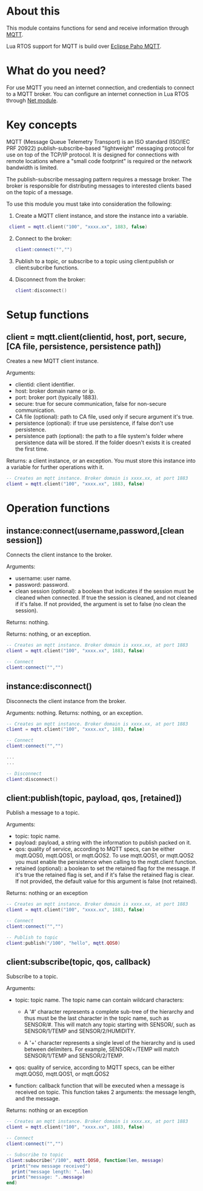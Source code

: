 # About this

This module contains functions for send and receive information through [MQTT](http://docs.oasis-open.org/mqtt/mqtt/v3.1.1/os/mqtt-v3.1.1-os.html).

Lua RTOS support for MQTT is build over [Eclipse Paho MQTT](https://github.com/eclipse/paho.mqtt.c).

# What do you need?

For use MQTT you need an internet connection, and credentials to connect to a MQTT broker. You can configure an internet connection in Lua RTOS through [Net module](https://github.com/whitecatboard/Lua-RTOS-ESP32/wiki/Net-module).

# Key concepts

MQTT (Message Queue Telemetry Transport) is an ISO standard (ISO/IEC PRF 20922) publish-subscribe-based "lightweight" messaging protocol for use on top of the TCP/IP protocol. It is designed for connections with remote locations where a "small code footprint" is required or the network bandwidth is limited.

The publish-subscribe messaging pattern requires a message broker. The broker is responsible for distributing messages to interested clients based on the topic of a message.

To use this module you must take into consideration the following:

1. Create a MQTT client instance, and store the instance into a variable.

  ```lua
   client = mqtt.client("100", "xxxx.xx", 1883, false)
   ```

2. Connect to the broker:

   ```lua
   client:connect("","")
   ```

3. Publish to a topic, or subscribe to a topic using client:publish or client:subcribe functions.

4. Disconnect from the broker:

   ```lua
   client:disconnect()
   ```

# Setup functions

## client = mqtt.client(clientid, host, port, secure, [CA file, persistence, persistence path])

Creates a new MQTT client instance.

Arguments:

* clientid: client identifier.
* host: broker domain name or ip.
* port: broker port (typically 1883).
* secure: true for secure communication, false for non-secure communication.
* CA file (optional): path to CA file, used only if secure argument it's true.
* persistence (optional): if true use persistence, if false don't use persistence.
* persistence path (optional): the path to a file system's folder where persistence data will be stored. If the folder doesn't exists it is created the first time.

Returns: a client instance, or an exception. You must store this instance into a variable for further operations with it.

```lua
-- Creates an mqtt instance. Broker domain is xxxx.xx, at port 1883
client = mqtt.client("100", "xxxx.xx", 1883, false)
```

# Operation functions

## instance:connect(username,password,[clean session])

Connects the client instance to the broker.

Arguments:

* username: user name.
* password: password.
* clean session (optional): a boolean that indicates if the session must be cleaned when connected. If true the session is cleaned, and not cleaned if it's false. If not provided, the argument is set to false (no clean the session).

Returns: nothing.

Returns: nothing, or an exception.

```lua
-- Creates an mqtt instance. Broker domain is xxxx.xx, at port 1883
client = mqtt.client("100", "xxxx.xx", 1883, false)

-- Connect
client:connect("","")
```

## instance:disconnect()

Disconnects the client instance from the broker.

Arguments: nothing.
Returns: nothing, or an exception.

```lua
-- Creates an mqtt instance. Broker domain is xxxx.xx, at port 1883
client = mqtt.client("100", "xxxx.xx", 1883, false)

-- Connect
client:connect("","")

...
...

-- Disconnect
client:disconnect()
```

## client:publish(topic, payload, qos, [retained])

Publish a message to a topic.

Arguments:

* topic: topic name.
* payload: payload, a string with the information to publish packed on it.
* qos: quality of service, according to MQTT specs, can be either mqtt.QOS0, mqtt.QOS1, or mqtt.QOS2. To use mqtt.QOS1, or mqtt.QOS2 you must enable the persistence when calling to the mqtt.client function.
* retained (optional): a boolean to set the retained flag for the message. If it's true the retained flag is set, and if it's false the retained flag is clear. If not provided, the default value for this argument is false (not retained).

Returns: nothing or an exception

```lua
-- Creates an mqtt instance. Broker domain is xxxx.xx, at port 1883
client = mqtt.client("100", "xxxx.xx", 1883, false)

-- Connect
client:connect("","")

-- Publish to topic
client:publish("/100", "hello", mqtt.QOS0)
```

## client:subscribe(topic, qos, callback)

Subscribe to a topic.

Arguments:

* topic: topic name. The topic name can contain wildcard characters:

  - A '#' character represents a complete sub-tree of the hierarchy and thus must be the last character in the topic name, such as SENSOR/#. This will match any topic starting with SENSOR/, such as SENSOR/1/TEMP and SENSOR/2/HUMIDITY.

  - A '+' character represents a single level of the hierarchy and is used between delimiters. For example, SENSOR/+/TEMP will match SENSOR/1/TEMP and SENSOR/2/TEMP.

* qos: quality of service, according to MQTT specs, can be either mqtt.QOS0, mqtt.QOS1, or mqtt.QOS2
* function: callback function that will be executed when a message is received on topic. This function takes 2 arguments: the message length, and the message.

Returns: nothing or an exception

```lua
-- Creates an mqtt instance. Broker domain is xxxx.xx, at port 1883
client = mqtt.client("100", "xxxx.xx", 1883, false)

-- Connect
client:connect("","")

-- Subscribe to topic
client:subscribe("/100", mqtt.QOS0, function(len, message)
  print("new message received")
  print("message length: "..len)
  print("message: "..message)
end)
```
